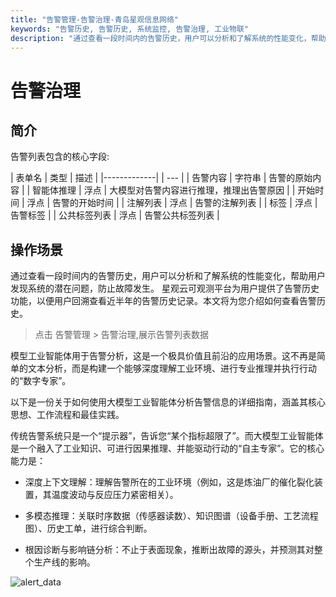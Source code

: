```yaml
---
title: "告警管理-告警治理-青岛星观信息网络"
keywords: "告警历史, 告警历史, 系统监控, 告警治理, 工业物联"
description: "通过查看一段时间内的告警历史，用户可以分析和了解系统的性能变化，帮助用户发现系统的潜在问题，防止故障发生。 星观云可观测平台为用户提供了告警历史功能，以便用户回溯查看近半年的告警历史记录。本文将为您介绍如何查看告警历史。"
---
```


# 告警治理

## 简介 

告警列表包含的核心字段:

| 表单名         | 类型 | 描述 |
|-------------|  | --- |
| 告警内容       | 字符串	| 告警的原始内容 |
| 智能体推理       |	浮点 |	大模型对告警内容进行推理，推理出告警原因 |
| 开始时间       |	浮点 |	告警的开始时间 |
| 注解列表       |	浮点 |	告警的注解列表 |
| 标签       |	浮点 |	告警标签 |
| 公共标签列表       |	浮点 |	告警公共标签列表 |

## 操作场景

通过查看一段时间内的告警历史，用户可以分析和了解系统的性能变化，帮助用户发现系统的潜在问题，防止故障发生。 
星观云可观测平台为用户提供了告警历史功能，以便用户回溯查看近半年的告警历史记录。本文将为您介绍如何查看告警历史。

 > 点击 告警管理 > 告警治理,展示告警列表数据

模型工业智能体用于告警分析，这是一个极具价值且前沿的应用场景。这不再是简单的文本分析，而是构建一个能够深度理解工业环境、进行专业推理并执行行动的“数字专家”。

以下是一份关于如何使用大模型工业智能体分析告警信息的详细指南，涵盖其核心思想、工作流程和最佳实践。

传统告警系统只是一个“提示器”，告诉您“某个指标超限了”。而大模型工业智能体是一个融入了工业知识、可进行因果推理、并能驱动行动的“自主专家”。它的核心能力是：

 - 深度上下文理解：理解告警所在的工业环境（例如，这是炼油厂的催化裂化装置，其温度波动与反应压力紧密相关）。

 - 多模态推理：关联时序数据（传感器读数）、知识图谱（设备手册、工艺流程图）、历史工单，进行综合判断。

 - 根因诊断与影响链分析：不止于表面现象，推断出故障的源头，并预测其对整个生产线的影响。


![alert_data](/docs-assets/img/alert/alert_data.png)


